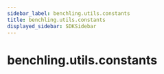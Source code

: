 ```yaml
---
sidebar_label: benchling.utils.constants
title: benchling.utils.constants
displayed_sidebar: SDKSidebar
--- 
```



# benchling.utils.constants
